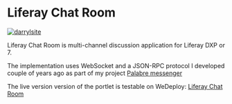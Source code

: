 # Liferay Chat Room

[![darrylsite](http://darrylsite.com/images/pages/logo.png)](http://darrylsite.com/images/pages/logo.png)

Liferay Chat Room is multi-channel discussion application for Liferay DXP or 7.

The implementation uses WebSocket and a JSON-RPC protocol I developed couple of years ago as part of my project [Palabre messenger](https://github.com/darrylsite/palabre-messenger)

The live version version of the portlet is testable on WeDeploy: [Liferay Chat Room](https://hack-nabster7.wedeploy.io/)